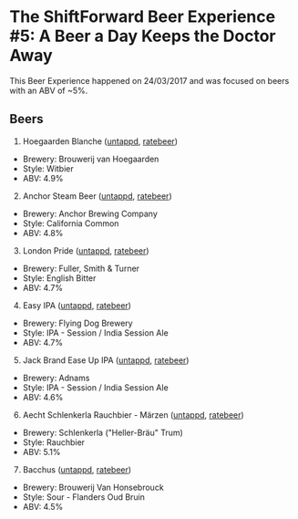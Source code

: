 # The ShiftForward Beer Experience #5: A Beer a Day Keeps the Doctor Away

This Beer Experience happened on 24/03/2017 and was focused on beers with an ABV of ~5%.

## Beers

1. Hoegaarden Blanche ([untappd](https://untappd.com/b/brouwerij-van-hoegaarden-hoegaarden-blanche/6422), [ratebeer](https://www.ratebeer.com/beer/hoegaarden-wit--blanche/399/))
  - Brewery: Brouwerij van Hoegaarden
  - Style: Witbier
  - ABV: 4.9%

2. Anchor Steam Beer ([untappd](https://untappd.com/b/anchor-brewing-company-anchor-steam-beer/6204), [ratebeer](https://www.ratebeer.com/beer/anchor-steam-beer/46/))
  - Brewery: Anchor Brewing Company
  - Style: California Common
  - ABV: 4.8%

3. London Pride ([untappd](https://untappd.com/b/fuller-smith-turner-london-pride/2762), [ratebeer](https://www.ratebeer.com/beer/fullers-london-pride-pasteurised/288/))
  - Brewery: Fuller, Smith & Turner
  - Style: English Bitter
  - ABV: 4.7%

4. Easy IPA ([untappd](https://untappd.com/b/flying-dog-brewery-easy-ipa/270757), [ratebeer](https://www.ratebeer.com/beer/flying-dog-easy-ipa/211686/))
  - Brewery: Flying Dog Brewery
  - Style: IPA - Session / India Session Ale
  - ABV: 4.7%

5. Jack Brand Ease Up IPA  ([untappd](https://untappd.com/b/adnams-jack-brand-ease-up-ipa/1343841), [ratebeer](https://www.ratebeer.com/beer/adnams-jack-brand-ease-up-ipa/383270/))
  - Brewery: Adnams
  - Style: IPA - Session / India Session Ale
  - ABV: 4.6%

6. Aecht Schlenkerla Rauchbier - Märzen ([untappd](https://untappd.com/b/brauerei-schlenkerla-aecht-schlenkerla-rauchbier-marzen/471), [ratebeer](https://www.ratebeer.com/beer/aecht-schlenkerla-rauchbier-marzen/1269/))
  - Brewery: Schlenkerla ("Heller-Bräu" Trum)
  - Style: Rauchbier
  - ABV: 5.1%

7. Bacchus ([untappd](https://untappd.com/b/brouwerij-van-honsebrouck-bacchus/27160), [ratebeer](https://www.ratebeer.com/beer/bacchus-vlaams-oud-bruin/6105/))
  - Brewery: Brouwerij Van Honsebrouck
  - Style: Sour - Flanders Oud Bruin
  - ABV: 4.5%

